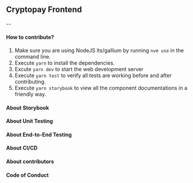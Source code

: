 ## Cryptopay Frontend

--

#### How to contribute?

1. Make sure you are using NodeJS lts/gallium by running `nvm use` in the command line.
2. Execute `yarn` to install the dependencies.
3. Excute `yarn dev` to start the web development server
4. Execute `yarn test` to verify all tests are working before and after contributing.
5. Execute `yarn storybook` to view all the component documentations in a friendly way.

#### About Storybook

#### About Unit Testing

#### About End-to-End Testing

#### About CI/CD

#### About contributors

#### Code of Conduct

